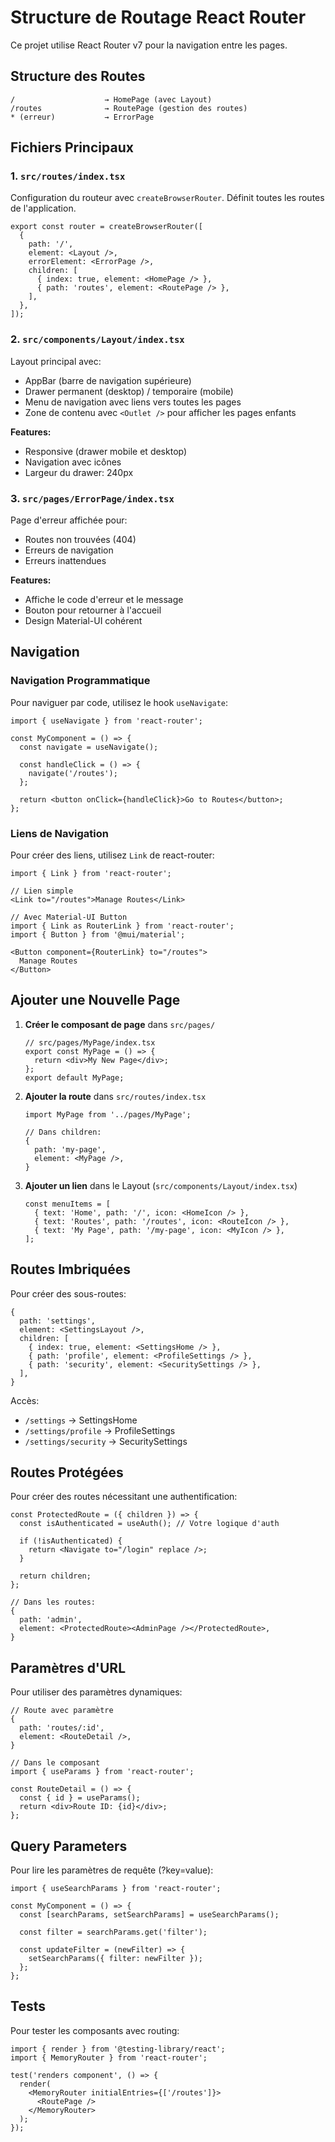 # Structure de Routage React Router

Ce projet utilise React Router v7 pour la navigation entre les pages.

## Structure des Routes

```
/                    → HomePage (avec Layout)
/routes              → RoutePage (gestion des routes)
* (erreur)           → ErrorPage
```

## Fichiers Principaux

### 1. `src/routes/index.tsx`
Configuration du routeur avec `createBrowserRouter`. Définit toutes les routes de l'application.

```tsx
export const router = createBrowserRouter([
  {
    path: '/',
    element: <Layout />,
    errorElement: <ErrorPage />,
    children: [
      { index: true, element: <HomePage /> },
      { path: 'routes', element: <RoutePage /> },
    ],
  },
]);
```

### 2. `src/components/Layout/index.tsx`
Layout principal avec:
- AppBar (barre de navigation supérieure)
- Drawer permanent (desktop) / temporaire (mobile)
- Menu de navigation avec liens vers toutes les pages
- Zone de contenu avec `<Outlet />` pour afficher les pages enfants

**Features:**
- Responsive (drawer mobile et desktop)
- Navigation avec icônes
- Largeur du drawer: 240px

### 3. `src/pages/ErrorPage/index.tsx`
Page d'erreur affichée pour:
- Routes non trouvées (404)
- Erreurs de navigation
- Erreurs inattendues

**Features:**
- Affiche le code d'erreur et le message
- Bouton pour retourner à l'accueil
- Design Material-UI cohérent

## Navigation

### Navigation Programmatique

Pour naviguer par code, utilisez le hook `useNavigate`:

```tsx
import { useNavigate } from 'react-router';

const MyComponent = () => {
  const navigate = useNavigate();
  
  const handleClick = () => {
    navigate('/routes');
  };
  
  return <button onClick={handleClick}>Go to Routes</button>;
};
```

### Liens de Navigation

Pour créer des liens, utilisez `Link` de react-router:

```tsx
import { Link } from 'react-router';

// Lien simple
<Link to="/routes">Manage Routes</Link>

// Avec Material-UI Button
import { Link as RouterLink } from 'react-router';
import { Button } from '@mui/material';

<Button component={RouterLink} to="/routes">
  Manage Routes
</Button>
```

## Ajouter une Nouvelle Page

1. **Créer le composant de page** dans `src/pages/`
   ```tsx
   // src/pages/MyPage/index.tsx
   export const MyPage = () => {
     return <div>My New Page</div>;
   };
   export default MyPage;
   ```

2. **Ajouter la route** dans `src/routes/index.tsx`
   ```tsx
   import MyPage from '../pages/MyPage';
   
   // Dans children:
   {
     path: 'my-page',
     element: <MyPage />,
   }
   ```

3. **Ajouter un lien** dans le Layout (`src/components/Layout/index.tsx`)
   ```tsx
   const menuItems = [
     { text: 'Home', path: '/', icon: <HomeIcon /> },
     { text: 'Routes', path: '/routes', icon: <RouteIcon /> },
     { text: 'My Page', path: '/my-page', icon: <MyIcon /> },
   ];
   ```

## Routes Imbriquées

Pour créer des sous-routes:

```tsx
{
  path: 'settings',
  element: <SettingsLayout />,
  children: [
    { index: true, element: <SettingsHome /> },
    { path: 'profile', element: <ProfileSettings /> },
    { path: 'security', element: <SecuritySettings /> },
  ],
}
```

Accès:
- `/settings` → SettingsHome
- `/settings/profile` → ProfileSettings
- `/settings/security` → SecuritySettings

## Routes Protégées

Pour créer des routes nécessitant une authentification:

```tsx
const ProtectedRoute = ({ children }) => {
  const isAuthenticated = useAuth(); // Votre logique d'auth
  
  if (!isAuthenticated) {
    return <Navigate to="/login" replace />;
  }
  
  return children;
};

// Dans les routes:
{
  path: 'admin',
  element: <ProtectedRoute><AdminPage /></ProtectedRoute>,
}
```

## Paramètres d'URL

Pour utiliser des paramètres dynamiques:

```tsx
// Route avec paramètre
{
  path: 'routes/:id',
  element: <RouteDetail />,
}

// Dans le composant
import { useParams } from 'react-router';

const RouteDetail = () => {
  const { id } = useParams();
  return <div>Route ID: {id}</div>;
};
```

## Query Parameters

Pour lire les paramètres de requête (?key=value):

```tsx
import { useSearchParams } from 'react-router';

const MyComponent = () => {
  const [searchParams, setSearchParams] = useSearchParams();
  
  const filter = searchParams.get('filter');
  
  const updateFilter = (newFilter) => {
    setSearchParams({ filter: newFilter });
  };
};
```

## Tests

Pour tester les composants avec routing:

```tsx
import { render } from '@testing-library/react';
import { MemoryRouter } from 'react-router';

test('renders component', () => {
  render(
    <MemoryRouter initialEntries={['/routes']}>
      <RoutePage />
    </MemoryRouter>
  );
});
```
